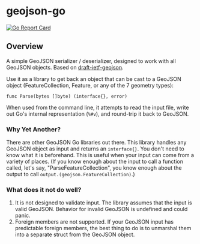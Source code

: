 # geojson-go
[![Go Report Card](https://goreportcard.com/badge/github.com/venicegeo/geojson-go)](https://goreportcard.com/report/github.com/venicegeo/geojson-go)

## Overview

A simple GeoJSON serializer / deserializer, designed to work with all GeoJSON objects. Based on [draft-ietf-geojson](https://datatracker.ietf.org/doc/draft-ietf-geojson/).

Use it as a library to get back an object that can be cast to a GeoJSON object (FeatureCollection, Feature, or any of the 7 geometry types):

```
func Parse(bytes []byte) (interface{}, error)
```

When used from the command line, it attempts to read the input file, write out Go's internal representation (`%#v`), and round-trip it back to GeoJSON.

### Why Yet Another?
There are other GeoJSON Go libraries out there. This library handles any GeoJSON object as input and returns an `interface{}`. You don't need to know what it is beforehand. This is useful when your input can come from a variety of places. (If you know enough about the input to call a function called, let's say, "ParseFeatureCollection", you know enough about the output to call `output.(geojson.FeatureCollection)`.) 

### What does it not do well?
1. It is not designed to validate input. The library assumes that the input is valid GeoJSON. Behavior for invalid GeoJSON is undefined and could panic.
2. Foreign members are not supported. If your GeoJSON input has predictable foreign members, the best thing to do is to unmarshal them into a separate struct from the GeoJSON object.

